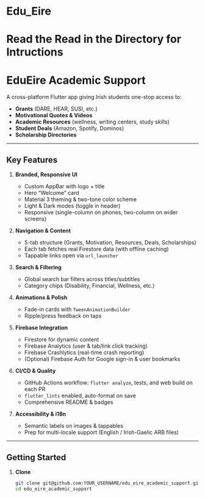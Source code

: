 # Edu_Eire
# Read the Read  in the Directory for Intructions

# EduEire Academic Support

A cross-platform Flutter app giving Irish students one-stop access to:
- **Grants** (DARE, HEAR, SUSI, etc.)
- **Motivational Quotes & Videos**
- **Academic Resources** (wellness, writing centers, study skills)
- **Student Deals** (Amazon, Spotify, Dominos)
- **Scholarship Directories**

---

## Key Features

1. **Branded, Responsive UI**  
   - Custom AppBar with logo + title  
   - Hero “Welcome” card  
   - Material 3 theming & two-tone color scheme  
   - Light & Dark modes (toggle in header)  
   - Responsive (single-column on phones, two-column on wider screens)

2. **Navigation & Content**  
   - 5-tab structure (Grants, Motivation, Resources, Deals, Scholarships)  
   - Each tab fetches real Firestore data (with offline caching)  
   - Tappable links open via `url_launcher`

3. **Search & Filtering**  
   - Global search bar filters across titles/subtitles  
   - Category chips (Disability, Financial, Wellness, etc.)

4. **Animations & Polish**  
   - Fade-in cards with `TweenAnimationBuilder`  
   - Ripple/press feedback on taps  

5. **Firebase Integration**  
   - Firestore for dynamic content  
   - Firebase Analytics (user & tab/link click tracking)  
   - Firebase Crashlytics (real-time crash reporting)  
   - (Optional) Firebase Auth for Google sign-in & user bookmarks

6. **CI/CD & Quality**  
   - GitHub Actions workflow: `flutter analyze`, tests, and web build on each PR  
   - `flutter_lints` enabled, auto-format on save  
   - Comprehensive README & badges  

7. **Accessibility & i18n**  
   - Semantic labels on images & tappables  
   - Prep for multi-locale support (English / Irish-Gaelic ARB files)

---

## Getting Started

1. **Clone**  
   ```bash
   git clone git@github.com:YOUR_USERNAME/edu_eire_academic_support.git
   cd edu_eire_academic_support
